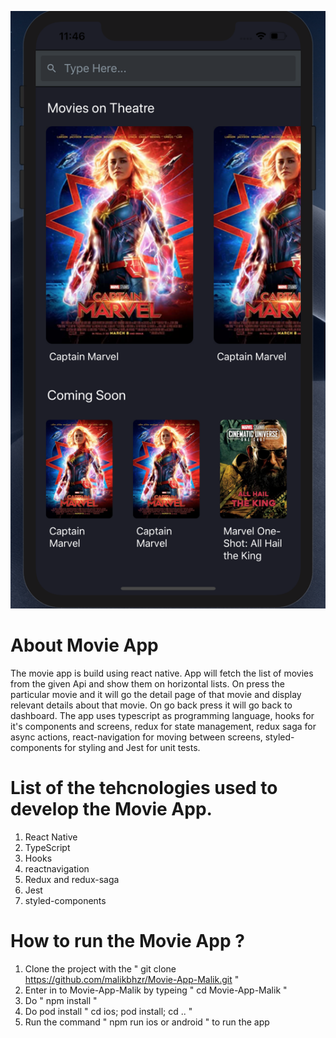 
![](./src/images/Home.png)

# About Movie App

  The movie app is build using react native. App will fetch the list of movies from the given 
  Api and show them on horizontal lists. On press the particular movie and it will go the detail page 
  of that movie and display relevant details about that movie. On go back press it will go back to dashboard.
  The app uses typescript as programming language, hooks for it's components and screens, redux for state management,
  redux saga for async actions, react-navigation for moving between screens, styled-components for styling 
  and Jest for unit tests.


# List of the tehcnologies used to develop the Movie App.

  1. React Native
  2. TypeScript 
  3. Hooks
  4. reactnavigation
  4. Redux and redux-saga
  5. Jest
  6. styled-components


# How to run the Movie App ?

  1. Clone the project with the " git clone https://github.com/malikbhzr/Movie-App-Malik.git "
  2. Enter in to Movie-App-Malik by typeing " cd Movie-App-Malik "
  3. Do " npm install "
  4. Do pod install " cd ios; pod install; cd .. "
  5. Run the command " npm run ios or android " to run the app
  

